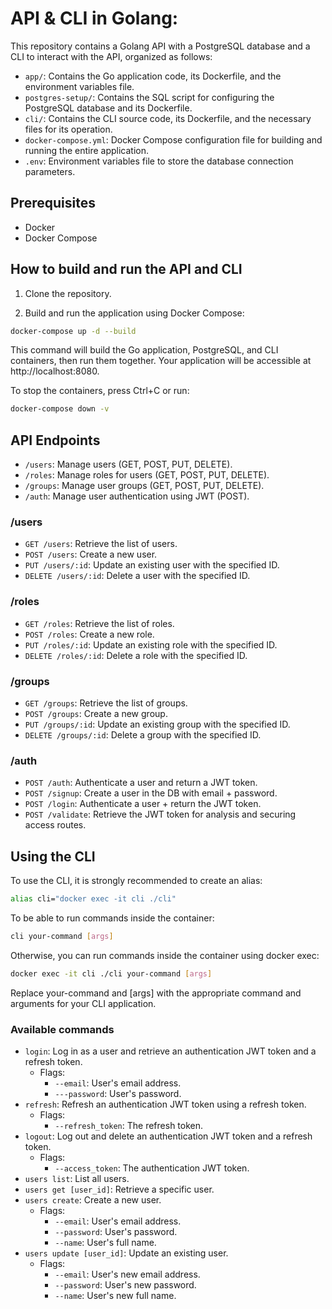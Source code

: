 # API & CLI in Golang:

This repository contains a Golang API with a PostgreSQL database and a CLI to interact with the API, organized as follows:

- `app/`: Contains the Go application code, its Dockerfile, and the environment variables file.
- `postgres-setup/`: Contains the SQL script for configuring the PostgreSQL database and its Dockerfile.
- `cli/`: Contains the CLI source code, its Dockerfile, and the necessary files for its operation.
- `docker-compose.yml`: Docker Compose configuration file for building and running the entire application.
- `.env`: Environment variables file to store the database connection parameters.

## Prerequisites

- Docker
- Docker Compose

## How to build and run the API and CLI

1. Clone the repository.

2. Build and run the application using Docker Compose:

```bash
docker-compose up -d --build
```

This command will build the Go application, PostgreSQL, and CLI containers, then run them together. Your application will be accessible at http://localhost:8080.

To stop the containers, press Ctrl+C or run:

```bash
docker-compose down -v
```
## API Endpoints

* `/users`: Manage users (GET, POST, PUT, DELETE).
* `/roles`: Manage roles for users (GET, POST, PUT, DELETE).
* `/groups`: Manage user groups (GET, POST, PUT, DELETE).
* `/auth`: Manage user authentication using JWT (POST).

### /users

* `GET /users`: Retrieve the list of users.
* `POST /users`: Create a new user.
* `PUT /users/:id`: Update an existing user with the specified ID.
* `DELETE /users/:id`: Delete a user with the specified ID.

### /roles

* `GET /roles`: Retrieve the list of roles.
* `POST /roles`: Create a new role.
* `PUT /roles/:id`: Update an existing role with the specified ID.
* `DELETE /roles/:id`: Delete a role with the specified ID.

### /groups

* `GET /groups`: Retrieve the list of groups.
* `POST /groups`: Create a new group.
* `PUT /groups/:id`: Update an existing group with the specified ID.
* `DELETE /groups/:id`: Delete a group with the specified ID.

### /auth

* `POST /auth`: Authenticate a user and return a JWT token.
* `POST /signup`: Create a user in the DB with email + password.
* `POST /login`: Authenticate a user + return the JWT token.
* `POST /validate`: Retrieve the JWT token for analysis and securing access routes.

## Using the CLI

To use the CLI, it is strongly recommended to create an alias:

```bash
alias cli="docker exec -it cli ./cli"
```

To be able to run commands inside the container:

```bash
cli your-command [args]
```

Otherwise, you can run commands inside the container using docker exec:

```bash
docker exec -it cli ./cli your-command [args]
```

Replace your-command and [args] with the appropriate command and arguments for your CLI application.

### Available commands

* `login`: Log in as a user and retrieve an authentication JWT token and a refresh token.
    * Flags:
        * `--email`: User's email address.
        * `---password`: User's password.
* `refresh`: Refresh an authentication JWT token using a refresh token.
    * Flags:
        * `--refresh_token`: The refresh token.
* `logout`: Log out and delete an authentication JWT token and a refresh token.
    * Flags:
        * `--access_token`: The authentication JWT token.
* `users list`: List all users.
* `users get [user_id]`: Retrieve a specific user.
* `users create`: Create a new user.
    * Flags:
        * `--email`: User's email address.
        * `--password`: User's password.
        * `--name`: User's full name.
* `users update [user_id]`: Update an existing user.
    * Flags:
        * `--email`: User's new email address.
        * `--password`: User's new password.
        * `--name`: User's new full name.


